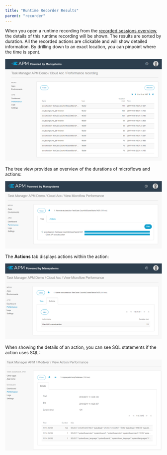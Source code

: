 ```yaml
---
title: "Runtime Recorder Results"
parent: "recorder"
---
```


When you open a runtime recording from the [recorded sessions overview](recorder), the details of this runtime recording will be shown. The results are sorted by duration. All the recorded actions are clickable and will show detailed information. By drilling down to an exact location, you can pinpoint where the time is spent.

![](attachments/Performance_runtime_recording.png)

The tree view provides an overview of the durations of microflows and actions:

![](attachments/Performance_runtime_recording_ActionsTree.png)

The **Actions** tab displays actions within the action:
 
![](attachments/Performance_runtime_recording_ActionsActions.png)
 
When showing the details of an action, you can see SQL statements if the action uses SQL:
 
![](attachments/Performance_runtime_recording_Action.png)
